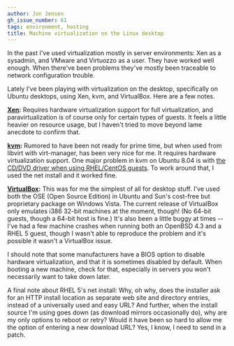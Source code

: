 ```yaml
---
author: Jon Jensen
gh_issue_number: 61
tags: environment, hosting
title: Machine virtualization on the Linux desktop
---
```




In the past I've used virtualization mostly in server environments: Xen as a sysadmin, and VMware and Virtuozzo as a user. They have worked well enough. When there've been problems they've mostly been traceable to network configuration trouble.

Lately I've been playing with virtualization on the desktop, specifically on Ubuntu desktops, using Xen, kvm, and VirtualBox. Here are a few notes.

**[Xen](http://www.xen.org/xen/):** Requires hardware virtualization support for full virtualization, and paravirtualization is of course only for certain types of guests. It feels a little heavier on resource usage, but I haven't tried to move beyond lame anecdote to confirm that.

**[kvm](http://kvm.qumranet.com/kvmwiki):** Rumored to have been not ready for prime time, but when used from libvirt with virt-manager, has been very nice for me. It requires hardware virtualization support. One major problem in kvm on Ubuntu 8.04 is with [the CD/DVD driver when using RHEL/CentOS guests](https://bugs.launchpad.net/ubuntu/+source/kvm/+bug/239355). To work around that, I used the net install and it worked fine.

**[VirtualBox](http://www.virtualbox.org/):** This was for me the simplest of all for desktop stuff. I've used both the OSE (Open Source Edition) in Ubuntu and Sun's cost-free but proprietary package on Windows Vista. The current release of VirtualBox only emulates i386 32-bit machines at the moment, though! (No 64-bit guests, though a 64-bit host is fine.) It's also been a little buggy at times -- I've had a few machine crashes when running both an OpenBSD 4.3 and a RHEL 5 guest, though I wasn't able to reproduce the problem and it's possible it wasn't a VirtualBox issue.

I should note that some manufacturers have a BIOS option to disable hardware virtualization, and that it is sometimes disabled by default. When booting a new machine, check for that, especially in servers you won't necessarily want to take down later.

A final note about RHEL 5's net install: Why, oh why, does the installer ask for an HTTP install location as separate web site and directory entries, instead of a universally used and easy URL? And further, when the install source I'm using goes down (as download mirrors occasionally do), why are my only options to reboot or retry? Would it have been so hard to allow me the option of entering a new download URL? Yes, I know, I need to send in a patch.


